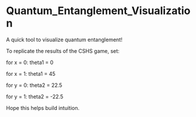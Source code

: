 # Quantum_Entanglement_Visualization
A quick tool to visualize quantum entanglement!

To replicate the results of the CSHS game, set: 

for x = 0: theta1 = 0

for x = 1: theta1 = 45

for y = 0: theta2 = 22.5

for y = 1: theta2 = -22.5

Hope this helps build intuition.

